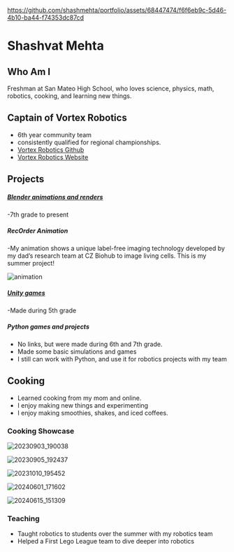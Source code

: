 
https://github.com/shashmehta/portfolio/assets/68447474/f6f6eb9c-5d46-4b10-ba44-f74353dc87cd
# Shashvat Mehta

## Who Am I
Freshman at San Mateo High School, who loves science, physics, math, robotics, cooking, and learning new things.

## Captain of Vortex Robotics
- 6th year community team
- consistently qualified for regional championships.
- [Vortex Robotics Github](https://github.com/orgs/FTC14969Vortex/repositories)
- [Vortex Robotics Website](https://vortexrobotics.org/)

## Projects

##### [Blender animations and renders](https://www.youtube.com/channel/UCPU6GLAtev9HTFHjn89MwdA)
-7th grade to present

##### RecOrder Animation
-My animation shows a unique label-free imaging technology developed by my dad’s research team at CZ Biohub to image living cells. This is my summer project! 

![animation](https://github.com/shashmehta/portfolio/assets/68447474/ee19e1c6-0b38-40d2-a35c-ed3b1b1028f0)

##### [Unity games](https://shashcodes.itch.io/rocky-road)
-Made during 5th grade

##### Python games and projects
- No links, but were made during 6th and 7th grade.
- Made some basic simulations and games
- I still can work with Python, and use it for robotics projects with my team

## Cooking
- Learned cooking from my mom and online.
- I enjoy making new things and experimenting
- I enjoy making smoothies, shakes, and iced coffees.
  
### Cooking Showcase

![20230903_190038](https://github.com/shashmehta/portfolio/assets/68447474/cbf15e36-057a-4bd8-a814-62165fdcca85)

![20230905_192437](https://github.com/shashmehta/portfolio/assets/68447474/cceb8468-a00b-43e4-bf5f-ef9017db90c2)

![20231010_195452](https://github.com/shashmehta/portfolio/assets/68447474/610a815a-8ee5-4b19-8901-a8f136e1bba3)

![20240601_171602](https://github.com/shashmehta/portfolio/assets/68447474/ee068044-33a9-4f4e-b506-0595ba850e7d)

![20240615_151309](https://github.com/shashmehta/portfolio/assets/68447474/a0e23ef6-c31f-4dec-89dd-487812721094)

  
### Teaching
- Taught robotics to students over the summer with my robotics team
- Helped a First Lego League team to dive deeper into robotics
